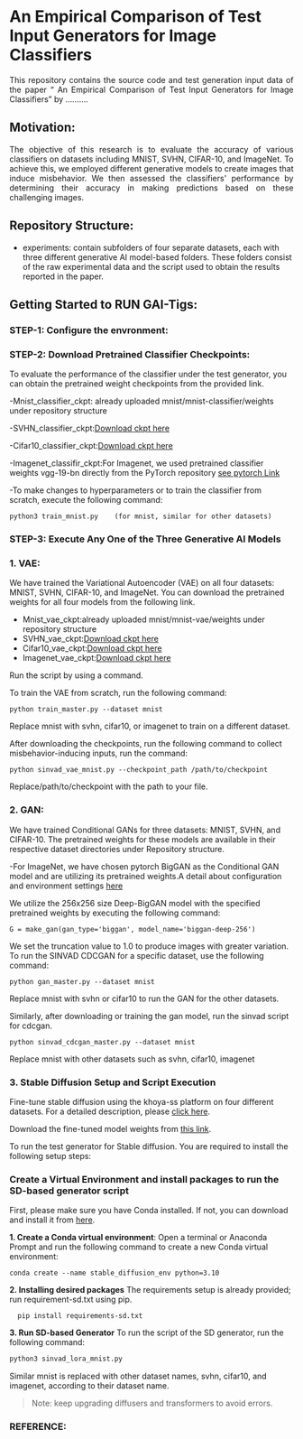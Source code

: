 # An Empirical Comparison of Test Input Generators for Image Classifiers
  <p align="justify">This repository contains the source code and test generation input data of the paper “ An Empirical Comparison of Test Input Generators for Image Classifiers” by ……….</p> 

## Motivation:

 <p align="justify">The objective of this research is to evaluate the accuracy of various classifiers on datasets including MNIST, SVHN, CIFAR-10, and ImageNet. To achieve this, we employed different generative models to create images that induce misbehavior. We then assessed the classifiers' performance by determining their accuracy in making predictions based on these challenging images.</p>

## Repository Structure:
- experiments: contain subfolders of four separate datasets, each with three different generative AI model-based folders. These folders consist of the raw experimental data and the script used to obtain the results reported in the paper.


 ## Getting Started to RUN GAI-Tigs:
 ### STEP-1: Configure the envronment:

 ### STEP-2: Download Pretrained Classifier Checkpoints:
 To evaluate the performance of the classifier under the test generator, you can obtain the pretrained weight checkpoints from the provided link.
 
  -Mnist_classifier_ckpt: already uploaded mnist/mnist-classifier/weights under repository structure
  
  -SVHN_classifier_ckpt:[Download ckpt here](https://drive.google.com/file/d/1vLS_9TT4ncrAfP3LVAOQzw-zdKUgoPBb/view?usp=sharing)
  
  -Cifar10_classifier_ckpt:[Download ckpt here](https://drive.google.com/file/d/1sxG5En1Vc1pEFhedebO8fRcvbb1NNE_y/view?usp=sharing)
  
  -Imagenet_classifir_ckpt:For Imagenet, we used pretrained classifier weights vgg-19-bn  directly from the PyTorch repository [see pytorch Link](https://drive.google.com/uc?export=download&id=YOUR_DIRECT_DOWNLOAD_LINK_ID)
  
  -To make changes to hyperparameters or to train the classifier from scratch, execute the following command:
  
    python3 train_mnist.py    (for mnist, similar for other datasets)


### STEP-3: Execute Any One of the Three Generative AI Models
 
 ### 1. VAE:
 
 We have trained the Variational Autoencoder (VAE) on all four datasets: MNIST, SVHN, CIFAR-10, and ImageNet. You can download the pretrained weights for all four models from the following link.

- Mnist_vae_ckpt:already uploaded mnist/mnist-vae/weights under repository structure
- SVHN_vae_ckpt:[Download ckpt here](https://drive.google.com/file/d/13D8DXRQ41pNv29jZDuWKjjUXMaXlpeG1/view?usp=sharing)
- Cifar10_vae_ckpt:[Download ckpt here](https://drive.google.com/file/d/1dLYUewBnDfOh6qsy8REWFbb57pktKg6k/view?usp=sharing)
- Imagenet_vae_ckpt:[Download ckpt here](https://drive.google.com/file/d/1iM9Sp7l7zc5o_B5ZukQ4RP8fmkScdFBw/view?usp=sharing)
  
 Run the script by using a command.
 
 To train the VAE from scratch, run the following command:

```
python train_master.py --dataset mnist 
```

Replace mnist with svhn, cifar10, or imagenet to train on a different dataset.

After downloading the checkpoints, run the following command to collect misbehavior-inducing inputs, run the command:

```
python sinvad_vae_mnist.py --checkpoint_path /path/to/checkpoint
```

Replace/path/to/checkpoint with the path to your file.
### 2. GAN:

We have trained Conditional GANs for three datasets: MNIST, SVHN, and CIFAR-10. The pretrained weights for these models are available in their respective dataset directories under Repository structure. 

-For ImageNet, we have chosen pytorch BigGAN as the Conditional GAN model and are utilizing its pretrained weights.A detail about configuration and environment settings [here](https://github.com/lukemelas/pytorch-pretrained-gans/tree/main)

 We utilize the 256x256 size Deep-BigGAN model with the specified pretrained weights by executing the following command:
 
 ```
 G = make_gan(gan_type='biggan', model_name='biggan-deep-256')
```
 We set the truncation value to 1.0 to produce images with greater variation.
 To run the SINVAD CDCGAN for a specific dataset, use the following command:

```
python gan_master.py --dataset mnist
```
Replace mnist with svhn or cifar10 to run the GAN for the other datasets.

Similarly, after downloading or training the gan model, run the sinvad script for cdcgan.
```
python sinvad_cdcgan_master.py --dataset mnist
```
Replace mnist with other datasets such as svhn, cifar10, imagenet

### 3. Stable Diffusion Setup and Script Execution
Fine-tune stable diffusion using the khoya-ss platform on four different datasets. For a detailed description, please [click here](URL).

Download the fine-tuned model weights from [this link](URL). 

To run the test generator for Stable diffusion. You are required to install the following setup steps:
### Create a Virtual Environment and install packages to run the SD-based generator script

First, please make sure you have Conda installed. If not, you can download and install it from [here](https://docs.conda.io/projects/conda/en/latest/user-guide/install/index.html).

 **1. Create a Conda virtual environment**:
   Open a terminal or Anaconda Prompt and run the following command to create a new Conda virtual environment:
   
   ```
   conda create --name stable_diffusion_env python=3.10
   ```
   
 **2. Installing desired packages**
     The requirements setup is already provided; run requirement-sd.txt using pip.
   
   ```
     pip install requirements-sd.txt
   ```

 **3. Run SD-based Generator**
     To run the script of the SD generator, run the following command:

```bash
python3 sinvad_lora_mnist.py
```     
     
  Similar mnist is replaced with other dataset names, svhn, cifar10, and imagenet, according to their dataset name.
     
 > Note: keep upgrading diffusers and transformers to avoid errors.


### REFERENCE:






